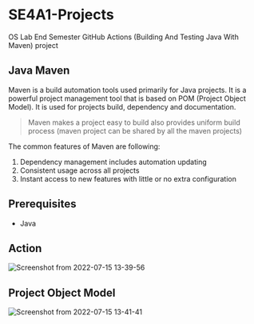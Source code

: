 # SE4A1-Projects
OS Lab End Semester GitHub Actions (Building And Testing Java With Maven) project

## Java Maven

Maven is a build automation tools used primarily for Java projects. It is a powerful project management tool that is based on POM (Project Object Model). It is used for projects build, dependency and documentation.
> Maven makes a project easy to build also provides uniform build process (maven project can be shared by all the maven projects)


The common features of Maven are following:

1. Dependency management includes automation updating
2. Consistent usage across all projects
3. Instant access to new features with little or no extra configuration

## Prerequisites

- Java

## Action

![Screenshot from 2022-07-15 13-39-56](https://user-images.githubusercontent.com/80242957/179191706-39825f72-61d4-46fb-9182-baff5fabcace.png)


## Project Object Model

![Screenshot from 2022-07-15 13-41-41](https://user-images.githubusercontent.com/80242957/179192542-08aefb17-1642-4d18-ac2e-8238f142132c.png)


